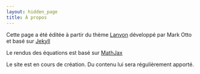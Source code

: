 ```yaml
---
layout: hidden_page
title: À propos
---
```


Cette page a été éditée à partir du thème [Lanyon](https://github.com/poole/lanyon) développé par Mark Otto et basé sur [Jekyll](http://jekyllrb.com)

Le rendus des équations est basé sur [MathJax](https://www.mathjax.org/)

Le site est en cours de création. Du contenu lui sera régulièrement apporté.


